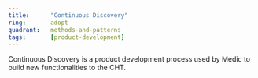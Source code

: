 ```yaml
---
title:      "Continuous Discovery"
ring:       adopt
quadrant:   methods-and-patterns
tags:       [product-development]
---
```


Continuous Discovery is a product development process used by Medic to build new functionalities to the CHT.
